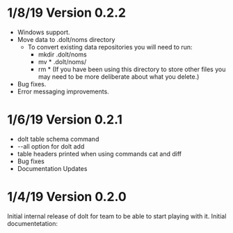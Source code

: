 # 1/8/19 Version 0.2.2
  * Windows support.
  * Move data to .dolt/noms directory
    * To convert existing data repositories you will need to run:
      * mkdir .dolt/noms
      * mv * .dolt/noms/
      * rm * (If you have been using this directory to store other files you may need to be more deliberate about what you delete.)
  * Bug fixes.
  * Error messaging improvements.

# 1/6/19 Version 0.2.1
  * dolt table schema command
  * --all option for dolt add
  * table headers printed when using commands cat and diff
  * Bug fixes
  * Documentation Updates

# 1/4/19 Version 0.2.0
Initial internal release of dolt for team to be able to start playing with it.  Initial documentetation:

